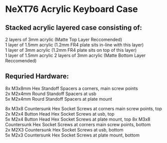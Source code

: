NeXT76 Acrylic Keyboard Case 
=====================
Stacked acrylic layered case consisting of:
---------------
2 layers of 3mm acrylic  (Matte Top Layer Reccomended)  
1 layer of 1.5mm acrylic (1.2mm FR4 plate sits in-line with this layer)   
1 layer of 3mm acrylic (1.2mm FR4 plate sits on top of this layer)  
1 layer of 1.5mm acrylic 
2 layers of 3mm acrylic (Matte Bottom Layer Reccomended)  

Requried Hardware:
---------------
8x M3x8mm Hex Standoff Spacers a corners, main screw points   
2x M2x4mm Round Standoff Spacers at usb  
5x M2x4mm Rourd Standoff Spacers at plate mount  

8x M3x8 Countersunk Hex Socket Screws at corners main screw points, top  
2x M2x4 Button Head Hex Socket Screws at usb, top  
5x M2x4 Button Head Hex Socket Screws at plate mount, top
8x M3x8 Countersunk Hex Socket Screws at corners main screw points, bottom  
2x M2X3 Countersunk Hex Socket Screws at usb, bottom  
5x M2x3 Countersunk Hex Socket Screws at plate mount, bottom  
